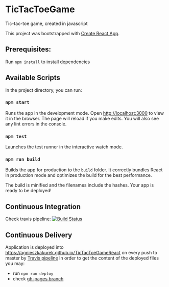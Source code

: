 # TicTacToeGame
Tic-tac-toe game, created in javascript

This project was bootstrapped with [Create React App](https://github.com/facebook/create-react-app).

## Prerequisites:

Run `npm install` to install dependencies

## Available Scripts

In the project directory, you can run:

### `npm start`

Runs the app in the development mode.
Open [http://localhost:3000](http://localhost:3000) to view it in the browser.
The page will reload if you make edits.
You will also see any lint errors in the console.

### `npm test`

Launches the test runner in the interactive watch mode.

### `npm run build`

Builds the app for production to the `build` folder.
It correctly bundles React in production mode and optimizes the build for the best performance.

The build is minified and the filenames include the hashes.
Your app is ready to be deployed!

## Continuous Integration
Check travis pipeline:
[![Build Status](https://travis-ci.org/AgnieszkaKurek/TicTacToeGameReact.svg?branch=master)](https://travis-ci.org/AgnieszkaKurek/TicTacToeGameReact)

## Continuous Delivery
Application is deployed into https://agnieszkakurek.github.io/TicTacToeGameReact on every push to master by [Travis pipeline](https://travis-ci.org/AgnieszkaKurek/TicTacToeGameReact)
In order to get the content of the deployed files you may:
* run `npm run deploy`
* check [gh-pages branch](https://github.com/AgnieszkaKurek/TicTacToeGameReact/tree/gh-pages)
